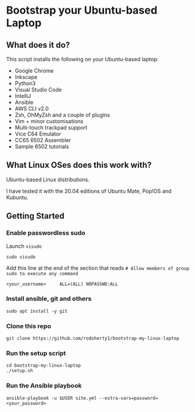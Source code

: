
# Bootstrap your Ubuntu-based Laptop

## What does it do?
This script installs the following on your Ubuntu-based laptop:
* Google Chrome
* Inkscape
* Python3
* Visual Studio Code
* IntelliJ
* Ansible
* AWS CLI v2.0
* Zsh, OhMyZsh and a couple of plugins
* Vim + minor customisations
* Multi-touch trackpad support
* Vice C64 Emulator
* CC65 6502 Assembler
* Sample 6502 tutorials

## What Linux OSes does this work with?
Ubuntu-based Linux distributions.

I have tested it with the 20.04 editions of Ubuntu Mate, Pop!OS and Kubuntu.

## Getting Started
### Enable passwordless sudo
Launch `visudo`

    sudo visudo

Add this line at the end of  the section that reads `# Allow members of group sudo to execute any command`

    <your_username>     ALL=(ALL) NOPASSWD:ALL

### Install ansible, git and others
    sudo apt install -y git 

### Clone this repo
    git clone https://github.com/rodoherty1/bootstrap-my-linux-laptop

### Run the setup script
    cd bootstrap-my-linux-laptop
    ./setup.sh

### Run the Ansible playbook
    ansible-playbook -u $USER site.yml --extra-vars=password=<your_password>

